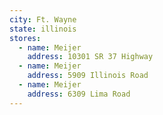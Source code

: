 ```yaml
---
city: Ft. Wayne
state: illinois
stores:
  - name: Meijer
    address: 10301 SR 37 Highway
  - name: Meijer
    address: 5909 Illinois Road
  - name: Meijer
    address: 6309 Lima Road
---
```

